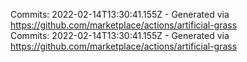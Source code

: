 Commits: 2022-02-14T13:30:41.155Z - Generated via https://github.com/marketplace/actions/artificial-grass
<br>
Commits: 2022-02-14T13:30:41.155Z - Generated via https://github.com/marketplace/actions/artificial-grass
<br>
